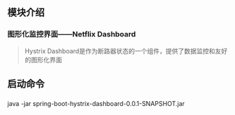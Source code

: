 ## 模块介绍
### 图形化监控界面——Netflix Dashboard
> Hystrix Dashboard是作为断路器状态的一个组件，提供了数据监控和友好的图形化界面
## 启动命令
### 
java -jar spring-boot-hystrix-dashboard-0.0.1-SNAPSHOT.jar